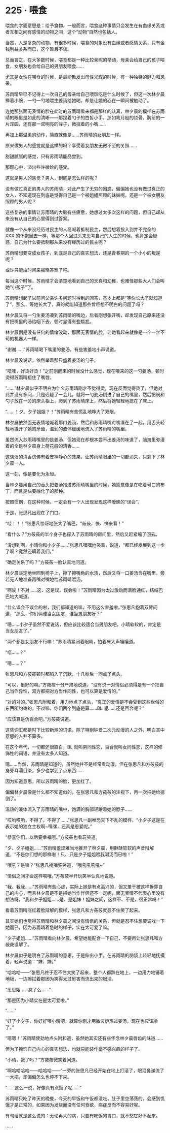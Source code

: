 # 225 · 喂食

喂食的字面意思是：给予食物，一般而言，喂食这种事情只会发生在有血缘关系或者互相之间有感情的动物之间，这个“动物”自然也包括人。

当然，人是复杂的动物，有很多时候，喂食的对象没有血缘或者感情关系，只有金钱利益关系而已，这个暂且不谈。

总而言之，在大多数时候，喂食都是一种比较亲昵的举动，母亲会给自己的孩子喂食，女朋友也会给自己的男朋友喂食……

尤其是女性在喂食的时候，是最能散发出母性光辉的时候，有一种独特的魅力和风采。

苏雨晴早已不记得上一次自己的母亲给自己喂饭吃是什么时候了，但这一次林夕晨捧着小碗，一勺一勺地喂生姜汤给她喝，却是让她的心在一瞬间被触动了。

连她那张面无表情的脸在此时的苏雨晴看来都是那样的认真，林夕晨的模样在苏雨晴的眼里是如此的清晰——那捏着勺子的白皙小手，那如弯月般的锁骨，胸前的一片浑圆，还有那一双明亮的眸子，微抿着的小嘴……

再加上那温柔的动作，简直就像是……苏雨晴的女朋友一样。

原来做男人的感觉就是这样的吗？享受着女朋友无微不至的关照……

甜甜腻腻的感觉，只有苏雨晴能品尝到。

那颗心中，溢出些许微妙的感受。

这就是男人的感觉？男人，到底是怎么样的呢？

没有做过真正的男人的苏雨晴，对此产生了无穷的困惑，偏偏她也没有做过真正的女人，不知道现在到底是觉得自己是一个被姐姐照顾的妹妹呢，还是一个被女朋友照顾的男人呢？

这些复杂的事情让苏雨晴的大脑有些疲惫，她想过太多次这样的问题，但自己却从来没有从自己的心里得到过答案。

就像一个从来没经历过民主的人高喊着抵制民主，然后想着投入到并不完全的 XXX 的怀抱里去一样，等那个人回过头来思考自己的人生的时候，也肯定会疑惑，自己为什么要抵制那从来没有经历过的民主呢？

苏雨晴想要变成女孩子，到底是自己的真实想法，还是青春期的一个小小的叛逆呢？

或许只能由时间来揭晓答案了吧。

每当这个时候，苏雨晴才会清楚地看到自己的天真和幼稚，也难怪那些大人们会叫她“小孩子”了。

苏雨晴想起了以前问父亲许多问题时得到的回答，基本上都是“等你长大了就知道了”，那么，等她长大了，真的就能知道那些曾经想不明白的问题了吗？

林夕晨又将一勺生姜汤凑到苏雨晴的嘴边，后者刚想张开嘴，却发现自己原来还没有把嘴里的汤给咽下去，顿时显得有些尴尬。

林夕晨倒是没有任何的情绪波动，那面无表情的脸，让她看起来就像是一个一丝不苟的机器人一样。

“谢谢……”苏雨晴喝下嘴里的姜汤，有些害羞地小声说道。

林夕晨没说话，依然举着那只盛着姜汤的勺子。

“唔哇，好烫好烫！”之前刚醒来的时候没什么感觉，现在喂来的这一勺姜汤，顿时烫得苏雨晴捂住了嘴唇。

“……”林夕晨似乎不明白为什么苏雨晴刚才不觉得烫，现在反而觉得烫了，但她对此并没有多问，只是迟疑了一会儿，就将一勺姜汤倒进了自己的嘴里，然后把碗和勺子放在一旁的床头柜上，爬到了苏雨晴床上，然后将她轻轻地摁在了床上。

“……！夕、夕子姐姐？！”苏雨晴有些慌乱地睁大了双眼。

林夕晨依然面无表情地喊着那口姜汤，然后和苏雨晴嘴对嘴凑在了一起，用舌头轻轻地撬开了她的牙齿，温润的液体缓缓地流入了苏雨晴的嘴里。

虽然流入苏雨晴嘴里的是姜汤，但她现在却根本尝不出姜汤的味道了，脑海里弥漫着的全是林夕晨身上荷花般的清香……

这淡淡的清香仿佛有着安神静心的效果，让苏雨晴眼里的一切都消失，只剩下了林夕晨一人。

这一刻，像是要化为永恒。

当林夕晨用自己的舌头把姜汤推进苏雨晴嘴里的时候，她感觉像是在吃着可口的布丁，而且是快要融化了的那种。

按照惯例，在这种时候，一定会有一个人出现发现这样暧昧的“误会”。

于是，张思凡出现在了门口。

“哇！！！”张思凡惊讶地张大了嘴巴，“莜莜，快、快来看！”

“看什么？”方莜莜的半个身子也探入了苏雨晴的房间里，然后又赶紧缩了回去。

“没想到啊，小晴你和小夕子……”张思凡嘿嘿地笑着，说道，“都已经发展到这一步了啊？竟然还瞒着我们。”

“确定关系了吗？”方莜莜一脸认真地问道。

林夕晨淡定地坐回到椅子上，擦了擦嘴角的水渍，然后又将一口姜汤含在嘴里，旁若无人地准备再嘴对嘴地给苏雨晴喂汤。

“啊诶！不对……这、这是误、误会啦！”苏雨晴因为太过激动而满脸通红，结结巴巴地大喊道。

“什么误会不误会的啦，我们都知道的嘛，不用这么害羞啦。”张思凡抱着双臂问道，“那么，你们俩谁当女朋友，谁当男朋友呀？”

“嗯……小夕子虽然不爱说话，但应该比较适合当男朋友吧，小晴软软的，肯定是当女朋友了。”

“两个都是女朋友不行嘛！”苏雨晴紧闭着眼睛，拍着床大声嚷嚷道。

“唔……？”

“嗯……？”

张思凡和方莜莜顿时都陷入了沉默，十几秒后一同点了点头。

“可以，挺好的嘛。”方莜莜十分严肃地说道，“没有说一对情侣必须得是有一个把自己当作异性，双方都把对方当作同性，也可以算是爱情的。”

“对的对的。”张思凡附和着，用力地点了点头，“真正的爱情是不会受到这些世俗的东西所约束的，不过嘛，你们两个到底是算……BL 呢……还是百合呢？”

“应该算是伪百合吧。”方莜莜说道。

这些词汇都是时下比较新潮的词语，除了特别钟爱二次元动漫的人之外，明白其中意思的人并不算多。

在这个年代，一切都还很直白，BL 就叫男同性恋，百合就叫女同性恋，这样的修饰性的词语，并没有太多人知道。

嗯……当然，苏雨晴是知道的，虽然她并不是经常看动漫，但在张思凡和方莜莜的身旁耳濡目染，多少也学到了点东西……

因为知道意思，所以苏雨晴的脸，更加红了。

偏偏林夕晨像是什么都不知道似的，在张思凡和方莜莜的注视下，再一次把她给摁倒了。

温热的液体流入了苏雨晴的嘴中，饱满的胸部轻蹭着她的脖子……

“哎哟哎哟，不得了，不得了……”张思凡一副唯恐天下不乱的模样，“小夕子这是在表示她的独立主权啊~嘿嘿，还真是恩爱呢。”

“恭喜你们，以后要幸福哦。”方莜莜也看玩笑道。

“夕、夕子姐姐……”苏雨晴羞涩难当地推开了林夕晨，用酥酥软软的声音辩解道，“不是你们想的那样啦！只、只是夕子姐姐喂我喝汤而已啦！”

“哦吼？是嘛？”张思凡掩嘴狂笑道，“哦吼吼吼吼~”

“情侣之间才会这样喂哦。”方莜莜半开玩笑半认真地说道。

“我、我我……”苏雨晴有些心虚，实际上她是有点高兴的，但又羞于被这样拆穿自己的内心，而且林夕晨是不是把她当作伴侣还不一定呢，面无表情不代表心里没有想法呀，“我和夕子姐姐……是、是姐妹！姐妹之间，这样不、不是，很正常吗！”

看着苏雨晴涨红着脸辩解的模样，张思凡和方莜莜就忍不住笑了起来。

其实她们也觉得苏雨晴和林夕晨之间没有情侣的关系，但就是忍不住想要调戏一下她而已，因为苏雨晴着急时的样子，实在太可爱了嘛。

“夕子姐姐……”苏雨晴看向林夕晨，希望她能配合一下自己，不要再让张思凡和方莜莜误解了。

林夕晨似乎是明白了苏雨晴的意思，于是伸出小手，在苏雨晴的脑袋上轻轻地抚摸着，轻声说道：“妹、妹。”

“哈哈哈——”张思凡终于忍不住大笑了起来，整个人都趴在地上，一边用力地锤着地板，一边擦拭着那因为笑得太过厉害而流出来的眼泪。

“思思姐……疯了么……”

“那是因为小晴实在是太可爱啦。”

“……”

“好了小夕子，你好好喂小晴吧，就算你刚才用微波炉热过姜汤，现在也应该冷了。”

“嗯嗯！”苏雨晴使劲地点头附和道，虽然她其实还有些怀念林夕晨唇齿的味道……

但为了掩饰自己内心的真实想法，也就只能装作毫不感兴趣的样子了。

“小晴，饿了吗？”方莜莜微笑着问道。

“啊哈哈哈哈——哈哈哈——”一旁的张思凡已经开始在地上打滚了，眼泪鼻涕流了一大把，却偏偏怎么也停不下来。

“……这么一说，好像真有点饿了呢……”

苏雨晴只吃了昨天的晚餐，今天的早饭和午饭都没吃，肚子里空荡荡的，会感到饥饿才是正常的，如果因为发烧而没有任何食欲，病症反而不容易好呢。

有句话就是这么说的：无论再大的病，只要有吃饭的胃口，就不愁它好不起来。

……

